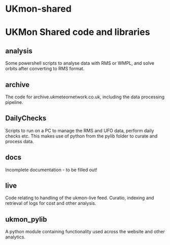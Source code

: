 # UKmon-shared
UKMon Shared code and libraries
===============================

analysis
--------
Some powershell scripts to analyse data with RMS or WMPL, and solve orbits after converting to RMS format. 

archive
-------
The code for archive.ukmeteornetwork.co.uk, including the data processing pipeline.

DailyChecks
-----------
Scripts to run on a PC to manage the RMS and UFO data, perform daily checks etc. This makes use of
python from the pylib folder to curate and process data. 

docs
----
Incomplete documentation - to be filled out!

live
----
Code relating to handling of the ukmon-live feed. Curatio, indexing and retrieval of logs for
cost and other analysis. 

ukmon_pylib
-----------
A python module containing functionality used across the website and other analytics. 



